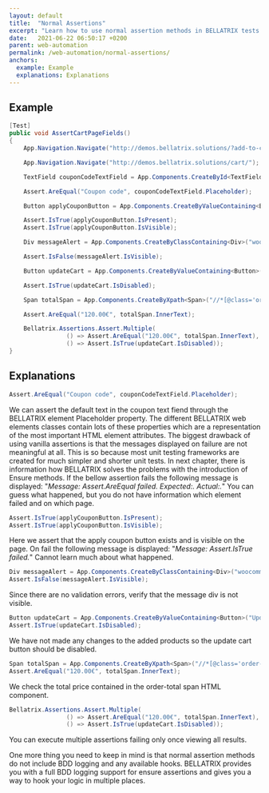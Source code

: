 ```yaml
---
layout: default
title:  "Normal Assertions"
excerpt: "Learn how to use normal assertion methods in BELLATRIX tests."
date:   2021-06-22 06:50:17 +0200
parent: web-automation
permalink: /web-automation/normal-assertions/
anchors:
  example: Example
  explanations: Explanations
---
```

Example
-------
```csharp
[Test]
public void AssertCartPageFields()
{
    App.Navigation.Navigate("http://demos.bellatrix.solutions/?add-to-cart=26");

    App.Navigation.Navigate("http://demos.bellatrix.solutions/cart/");

    TextField couponCodeTextField = App.Components.CreateById<TextField>("coupon_code");

    Assert.AreEqual("Coupon code", couponCodeTextField.Placeholder);

    Button applyCouponButton = App.Components.CreateByValueContaining<Button>("Apply coupon");

    Assert.IsTrue(applyCouponButton.IsPresent);
    Assert.IsTrue(applyCouponButton.IsVisible);

    Div messageAlert = App.Components.CreateByClassContaining<Div>("woocommerce-message");

    Assert.IsFalse(messageAlert.IsVisible);

    Button updateCart = App.Components.CreateByValueContaining<Button>("Update cart");

    Assert.IsTrue(updateCart.IsDisabled);

    Span totalSpan = App.Components.CreateByXpath<Span>("//*[@class='order-total']//span");

    Assert.AreEqual("120.00€", totalSpan.InnerText);

    Bellatrix.Assertions.Assert.Multiple(
                () => Assert.AreEqual("120.00€", totalSpan.InnerText),
                () => Assert.IsTrue(updateCart.IsDisabled));
}
```

Explanations
------------
```csharp
Assert.AreEqual("Coupon code", couponCodeTextField.Placeholder);
```
We can assert the default text in the coupon text fiend through the BELLATRIX element Placeholder property. The different BELLATRIX web elements classes contain lots of these properties which are a representation of the most important HTML element attributes. The biggest drawback of using vanilla assertions is that the messages displayed on failure are not meaningful at all. This is so because most unit testing frameworks are created for much simpler and shorter unit tests. In next chapter, there is information how BELLATRIX solves the problems with the introduction of Ensure methods. If the bellow assertion fails the following message is displayed: "*Message: Assert.AreEqual failed. Expected:<Coupon code >. Actual:<Coupon code>.*"
You can guess what happened, but you do not have information which element failed and on which page.
```csharp
Assert.IsTrue(applyCouponButton.IsPresent);
Assert.IsTrue(applyCouponButton.IsVisible);
```
Here we assert that the apply coupon button exists and is visible on the page. On fail the following message is displayed: "*Message: Assert.IsTrue failed.*" Cannot learn much about what happened.
```csharp
Div messageAlert = App.Components.CreateByClassContaining<Div>("woocommerce-message");
Assert.IsFalse(messageAlert.IsVisible);
```
Since there are no validation errors, verify that the message div is not visible.
```csharp
Button updateCart = App.Components.CreateByValueContaining<Button>("Update cart");
Assert.IsTrue(updateCart.IsDisabled);
```
We have not made any changes to the added products so the update cart button should be disabled.
```csharp
Span totalSpan = App.Components.CreateByXpath<Span>("//*[@class='order-total']//span");
Assert.AreEqual("120.00€", totalSpan.InnerText);
```
We check the total price contained in the order-total span HTML component.

```csharp
Bellatrix.Assertions.Assert.Multiple(
                () => Assert.AreEqual("120.00€", totalSpan.InnerText),
                () => Assert.IsTrue(updateCart.IsDisabled));
```
You can execute multiple assertions failing only once viewing all results.

One more thing you need to keep in mind is that normal assertion methods do not include BDD logging and any available hooks. BELLATRIX provides you with a full BDD logging support for ensure assertions and gives you a way to hook your logic in multiple places.